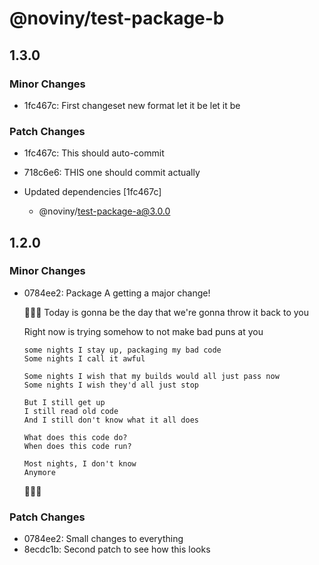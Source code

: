 # @noviny/test-package-b

## 1.3.0

### Minor Changes

- 1fc467c: First changeset new format let it be let it be

### Patch Changes

- 1fc467c: This should auto-commit
- 718c6e6: THIS one should commit actually

- Updated dependencies [1fc467c]
  - @noviny/test-package-a@3.0.0

## 1.2.0

### Minor Changes

- 0784ee2: Package A getting a major change!

  🎉🎉🎉
  Today is gonna be the day that we're gonna throw it back to you

  Right now is trying somehow to not make bad puns at you

  ```
  some nights I stay up, packaging my bad code
  Some nights I call it awful

  Some nights I wish that my builds would all just pass now
  Some nights I wish they'd all just stop

  But I still get up
  I still read old code
  And I still don't know what it all does

  What does this code do?
  When does this code run?

  Most nights, I don't know
  Anymore
  ```

  🎉🎉🎉

### Patch Changes

- 0784ee2: Small changes to everything
- 8ecdc1b: Second patch to see how this looks

